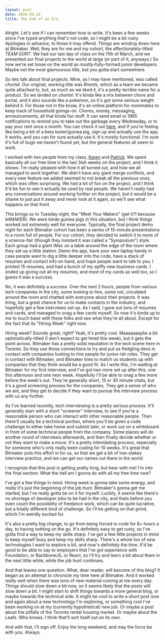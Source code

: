 ```yaml
---
layout: post
date: 2016-03-24
title: The End of an Era
---
```


Alright. Let's see if I can remember how to write. It's been a few weeks since I've typed anything that's not code, so I might be a bit rusty. Apologies in advance, to those it may offend. Things are winding down here at Bitmaker. Well, they are for me and my cohort, the affectionately-titled *TEAM GORT*. We had our last day of class on the 11th of March, and we presented our final projects to the world at large (or part of it, anyways.) So now we're set loose on the world as mostly-fully-formed junior developers. Maybe not the most glamourous title, but you gotta start somewhere.

So lets talk about final projects. Mine, as I may have mentioned, was called *chortal*. Our original, working title was *Rmmts*, which as a team we became quite attached to, but, as much as we liked it, it's a pretty terrible name for a product. So we landed on *chortal*. It's kinda like a mix between chore and portal, and it also sounds like a pokemon, so it's got some serious weight behind it. For those not in the know, it's an online platform for roommates to keep track of household goings-on. Chores, money, messaging, announcements, all that kinda fun stuff. It can send email or SMS notifications to remind you to take out the garbage every Wednesday, or to pay your rent once a month. You can check it out [here](http://chortal.herokuapp.com), and if you're feeling like being a bit of a beta tester/guinea pig, sign up and actually use the app. It works, and you can for sure actually use it. It's mostly functional. I'm sure it's full of bugs we haven't found yet, but the general features all seem to work.

I worked with two people from my class, [Karen](http://karenjho.com/) and [Patrick](https://twitter.com/patrickcruiks). We spent basically all our free time in the last 3ish weeks on the project, and I think it shows. I'm really pleased with how it all turned out, and how we all managed to work together. We didn't have any giant merge conflicts, and every new feature we added seemed to not break all the previous ones, which was often surprising. We had a lot of fun on the project, and I think it'd be fun to see it actually be used by real people. We haven't really had any conversations around working further on the project, but it would be a shame to just put it away and never look at it again, so we'll see what happens on that front.

This brings us to Tuesday night, the "Meet Your Makers" (get it?! because bitMAKER). We were kinda guinea pigs in this situation, but I think things worked out extremely well for everyone. Typically, the final project demo night for each Bitmaker cohort has been a series of 15-minute presentations to a room full of people. For our cohort, they decided to switch it to more of a science-fair (though they insisted it was called a "Symposium") style. Each group had a giant iMac on a table around the edge of the room where they set up a little station. Demo the app, have your own laptop handy in case people want to dig a little deeper into the code, have a stack of resumes and contact info on hand, and hope people want to talk to you. I printed 15 resumes, and had a bunch of my spiffy new business cards. I ended up giving out all my resumes, and most of my cards as well too, so I guess it was a success.

No, it was definitely a success. Over the next 2 hours, people from various tech companies in the city, some looking to hire, some not, circulated around the room and chatted with everyone about their projects. It was tiring, but a great chance for us to make contacts in the industry, and hopefully get a few interviews set up. As I said, I gave out tons of resumes and cards, and managed to snag a few cards myself. So now it's kinda up to me to touch base with these folks and see what they're all about. Except for the fact that its "Hiring Week" right now.

Hiring week? Sounds great, right? Yeah, it's pretty cool. Maaaaaaaybe a bit optimistically-titled (I don't expect to get hired this week), but it gets the point across. Bitmaker has a pretty solid reputation in the tech scene here in Toronto. So they use those connections to try and put us fledgling devs in contact with companies looking to hire people for junior-ish roles. They get in contact with Bitmaker, and Bitmaker tries to match us students up with companies that they think would be a good fit. As I write this, I'm waiting at Bitmaker for my first interview, and I've got two more set up after this, one this afternoon and one next week. Hopefully I'll be able to snag a few more before the week's out. They're generally short, 15 or 30 minute chats, but it's a good screening process for the companies. They get a sense of who we are, and they get to decide if they want to pursue the interview process with us any further.

As I've learned recently, tech interviewing is a pretty serious process. It'll generally start with a short "screener" interview, to see if you're a reasonable person who can interact with other reasonable people. Then there'll usually be a technical portion, where you'll be given a code challenge to either take home and submit later, or work out on a whiteboard in front of some technical people from the company. Some places will do another round of interviews afterwards, and then finally decide whether or not they want to make a move. It's a pretty intimidating process, especially for someone who's only really been coding for 10 weeks. It's great that Bitmaker puts this effort in for us, so that we get a bit of low-stakes interview practice, and we can get our names out there in the world.

I recognize that this post is getting pretty long, but bear with me! I'm into the final section: What the hell am I gonna do with all my free time now?

I've got a few things in mind. Hiring week is gonna take some energy, and really it's just the beginning of the job hunt. Bitmaker's gonna get me started, but I've really gotta be on it for myself. Luckily, it seems like there's no shortage of developer jobs to be had in the city, and thats before you even count the possibility of freelance work, which can be quite lucrative, but a totally different kind of challenge. So I'll be getting on that grind, which I'm weirdly excited for.

It's also a pretty big change, to go from being forced to code for 8+ hours a day, to having nothing on the go. It's definitely easy to get rusty, so I've gotta find a way to keep my skills sharp. I've got a few little projects in mind to keep myself busy and keep my skills sharp. There's a whole ton of new technologies I want to explore a bit, and now's definitely the time. It'd be good to be able to say to employers that I've got experience with Foundation, or BackboneJS, or React, so I'll try and learn a bit about them in the next little while, while the job hunt continues.

And that leaves one question. What, dear reader, will become of this blog? It began as an attempt to chronicle my time here at Bitmaker. And it worked really well when there was tons of new material coming at me every day. Things should slow down a bit now, so it seems likely that the posts will slow down a bit. I might start to shift things towards a more general blog, or maybe towards the technical side. It might be cool to write a short post now and again about a new technology I'm exploring, or something cool I've been working on at my (currently hypothetical) new job. Or maybe a post about the pitfalls of the Toronto rental housing market. Or maybe about the Leafs. Who knows. I think that'll sort itself out on its own.

And with that, I'll sign off. Enjoy the long weekend, and may the force be with you. Always.

